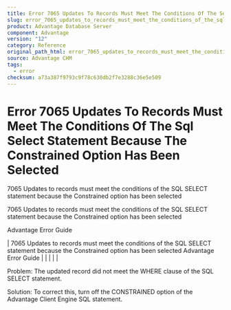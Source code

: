 ```yaml
---
title: Error 7065 Updates To Records Must Meet The Conditions Of The Sql Select Statement Because The Constrained Option Has Been Selected
slug: error_7065_updates_to_records_must_meet_the_conditions_of_the_sql_select_statement_because_the_constrained_option_has_been_selected
product: Advantage Database Server
component: Advantage
version: "12"
category: Reference
original_path_html: error_7065_updates_to_records_must_meet_the_conditions_of_the_sql_select_statement_because_the_constrained_option_has_been_selected.htm
source: Advantage CHM
tags:
  - error
checksum: a73a387f9793c9f78c630db2f7e3288c36e5e509
---
```


# Error 7065 Updates To Records Must Meet The Conditions Of The Sql Select Statement Because The Constrained Option Has Been Selected

7065 Updates to records must meet the conditions of the SQL SELECT statement because the Constrained option has been selected

7065 Updates to records must meet the conditions of the SQL SELECT statement because the Constrained option has been selected

Advantage Error Guide

| 7065 Updates to records must meet the conditions of the SQL SELECT statement because the Constrained option has been selected  Advantage Error Guide |  |  |  |  |

Problem: The updated record did not meet the WHERE clause of the SQL SELECT statement.

Solution: To correct this, turn off the CONSTRAINED option of the Advantage Client Engine SQL statement.
